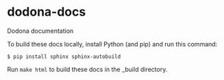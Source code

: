 # dodona-docs
Dodona documentation

To build these docs locally, install Python (and pip) and run this command:
```
$ pip install sphinx sphinx-autobuild
```

Run `make html` to build these docs in the \_build directory.
